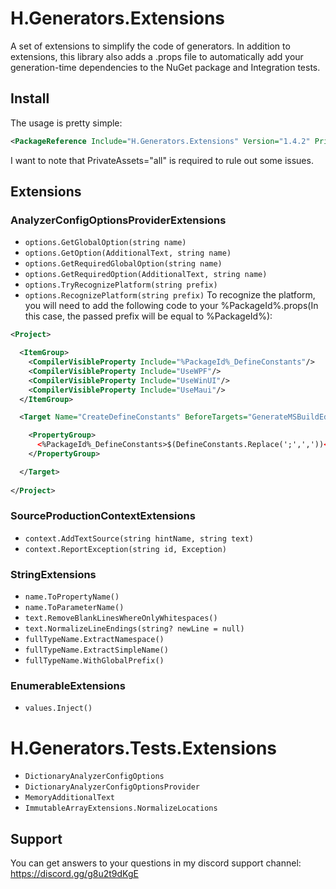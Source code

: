 # H.Generators.Extensions
A set of extensions to simplify the code of generators.
In addition to extensions, this library also adds a .props file to automatically add your generation-time dependencies 
to the NuGet package and Integration tests.

## Install
The usage is pretty simple:
```xml
<PackageReference Include="H.Generators.Extensions" Version="1.4.2" PrivateAssets="all" />
```
I want to note that PrivateAssets="all" is required to rule out some issues.

## Extensions
### AnalyzerConfigOptionsProviderExtensions 
- `options.GetGlobalOption(string name)`
- `options.GetOption(AdditionalText, string name)`
- `options.GetRequiredGlobalOption(string name)`
- `options.GetRequiredOption(AdditionalText, string name)`
- `options.TryRecognizePlatform(string prefix)`
- `options.RecognizePlatform(string prefix)`
To recognize the platform, you will need to add the following code to your %PackageId%.props(In this case, the passed prefix will be equal to %PackageId%):
```xml
<Project>

  <ItemGroup>
    <CompilerVisibleProperty Include="%PackageId%_DefineConstants"/>
    <CompilerVisibleProperty Include="UseWPF"/>
    <CompilerVisibleProperty Include="UseWinUI"/>
    <CompilerVisibleProperty Include="UseMaui"/>
  </ItemGroup>

  <Target Name="CreateDefineConstants" BeforeTargets="GenerateMSBuildEditorConfigFileShouldRun;GenerateMSBuildEditorConfigFileCore">

    <PropertyGroup>
      <%PackageId%_DefineConstants>$(DefineConstants.Replace(';',','))</%PackageId%_DefineConstants>
    </PropertyGroup>

  </Target>
  
</Project>
```

### SourceProductionContextExtensions 
- `context.AddTextSource(string hintName, string text)`
- `context.ReportException(string id, Exception)`

### StringExtensions 
- `name.ToPropertyName()`
- `name.ToParameterName()`
- `text.RemoveBlankLinesWhereOnlyWhitespaces()`
- `text.NormalizeLineEndings(string? newLine = null)`
- `fullTypeName.ExtractNamespace()`
- `fullTypeName.ExtractSimpleName()`
- `fullTypeName.WithGlobalPrefix()`

### EnumerableExtensions 
- `values.Inject()`

# H.Generators.Tests.Extensions
- `DictionaryAnalyzerConfigOptions`
- `DictionaryAnalyzerConfigOptionsProvider`
- `MemoryAdditionalText`
- `ImmutableArrayExtensions.NormalizeLocations`

## Support
You can get answers to your questions in my discord support channel:  
https://discord.gg/g8u2t9dKgE